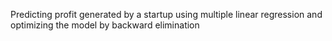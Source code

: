 Predicting profit generated by a startup using multiple linear regression and optimizing the model by backward elimination
